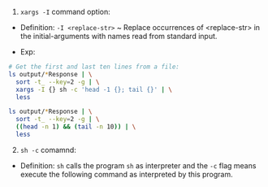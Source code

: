 1. `xargs -I` command option:

- Definition: `-I <replace-str>` ~ Replace occurrences of \<replace-str\> in the initial-arguments with names read from standard input.

- Exp:

```bash
# Get the first and last ten lines from a file:
ls output/*Response | \
  sort -t_ --key=2 -g | \
  xargs -I {} sh -c 'head -1 {}; tail {}' | \
  less

ls output/*Response | \
  sort -t_ --key=2 -g | \
  ((head -n 1) && (tail -n 10)) | \
  less
```

2. `sh -c` comamnd:

- Definition: `sh` calls the program `sh` as interpreter and the `-c` flag means execute the following command as interpreted by this program.
